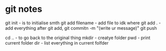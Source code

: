 # git notes

git init -  is to initialise smth
git add filename -  add file to idk where
git add . - add everything 
after git add,
git commitn -m "(write ur message)"
git push

cd .. -  to go back to the original thing
mkdir - creatye folder
pwd - print current folder
dir - list everything in current folfder

